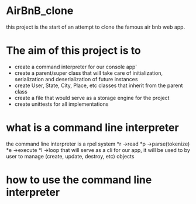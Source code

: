 # AirBnB_clone
this project is the start of an attempt to clone the famous air bnb web app.

The aim of this project is to
=============================
* create a command interpreter for our console app'
* create a parent/super class that will take care of initialization, serialization and deserialization of future instances
* create User, State, City, Place, etc classes that inherit from the parent class
* create a file that would serve as a storage engine for the project
* create unittests for all implementations

what is a command line interpreter
===================================
the command line interpreter is a rpel system
	*r ->read
	*p ->parse(tokenize)
	*e ->execute
	*l ->loop
	that will serve as a cli for our app, it will be used to by user to manage (create, update, destroy, etc) objects

how to use the command line interpreter
=======================================
